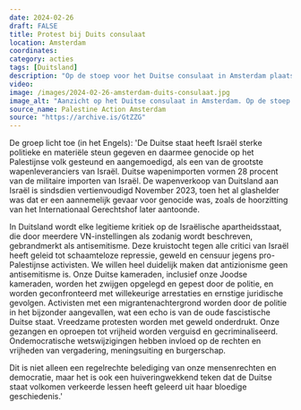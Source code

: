 ```yaml
---
date: 2024-02-26
draft: FALSE
title: Protest bij Duits consulaat
location: Amsterdam
coordinates: 
category: acties
tags: [Duitsland]
description: "Op de stoep voor het Duitse consulaat in Amsterdam plaatst een autonome groep beelden van de Palestijnse martelaren die Duitsland heeft helpen vermoorden. Met deze actie veroordeelt de groep de medeplichtigheid van Duitsland aan genocides in het verleden en heden. Op enkele van de lichamen staat (in het Duits) 'Nooit meer is nu. Nooit meer voor iedereen'. Ook ligt er op de grond een spandoek met de tekst (in het Engels) 'Duitsland: oude gewoontes raak je maar lastig kwijt. Bevrijd Palestina'."
video: 
image: /images/2024-02-26-amsterdam-duits-consulaat.jpg
image_alt: "Aanzicht op het Duitse consulaat in Amsterdam. Op de stoep voor het gebouw liggen verschillende figuren die de indruk geven van bloedige lichamen in lijkzakken gewikkeld. Ook ligt er op de grond een spandoek met de tekst (in het Engels) 'Duitsland: oude gewoontes raak je maar lastig kwijt. Bevrijd Palestina'."
source_name: Palestine Action Amsterdam
source: "https://archive.is/GtZZG"
---
```

De groep licht toe (in het Engels): 'De Duitse staat heeft Israël sterke politieke en materiële steun gegeven en daarmee genocide op het Palestijnse volk gesteund en aangemoedigd, als een van de grootste wapenleveranciers van Israël. Duitse wapenimporten vormen 28 procent van de militaire importen van Israël. De wapenverkoop van Duitsland aan Israël is sindsdien vertienvoudigd November 2023, toen het al glashelder was dat er een aannemelijk gevaar voor genocide was, zoals de hoorzitting van het Internationaal Gerechtshof later aantoonde.

In Duitsland wordt elke legitieme kritiek op de Israëlische apartheidsstaat, die door meerdere VN-instellingen als zodanig wordt beschreven, gebrandmerkt als antisemitisme. Deze kruistocht tegen alle critici van Israël heeft geleid tot schaamteloze repressie, geweld en censuur jegens pro-Palestijnse activisten. We willen heel duidelijk maken dat antizionisme geen antisemitisme is. Onze Duitse kameraden, inclusief onze Joodse kameraden, worden het zwijgen opgelegd en gepest door de politie, en worden geconfronteerd met willekeurige arrestaties en ernstige juridische gevolgen. Activisten met een migrantenachtergrond worden door de politie in het bijzonder aangevallen, wat een echo is van de oude fascistische Duitse staat. Vreedzame protesten worden met geweld onderdrukt. Onze gezangen en oproepen tot vrijheid worden verguisd en gecriminaliseerd. Ondemocratische wetswijzigingen hebben invloed op de rechten en vrijheden van vergadering, meningsuiting en burgerschap.

Dit is niet alleen een regelrechte belediging van onze mensenrechten en democratie, maar het is ook een huiveringwekkend teken dat de Duitse staat volkomen verkeerde lessen heeft geleerd uit haar bloedige geschiedenis.'